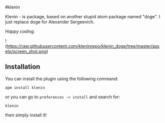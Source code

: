 #klenin

Klenin - is package, based on another stupid atom package named "doge". I just replace doge for Alexander Sergeevich.

_Happy coding._

!(https://raw.githubusercontent.com/kleninrepo/klenin_doge/tree/master/assets/screen_shot.png)

## Installation

You can install the plugin using the following command:

`apm install klenin`

or you can go to `preferences -> install` and search for:

`klenin`

then simply install it!
